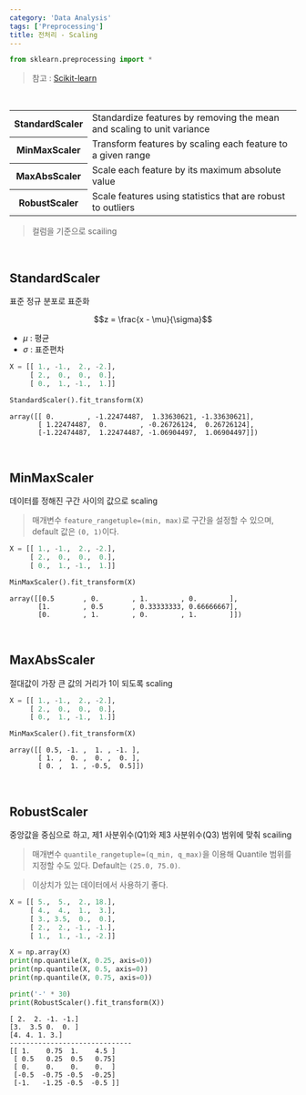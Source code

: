 ```yaml
---
category: 'Data Analysis'
tags: ['Preprocessing']
title: 전처리 - Scaling
---
```


```python
from sklearn.preprocessing import *
```
> 참고 : [Scikit-learn](https://scikit-learn.org/stable/modules/preprocessing.html#standardization-or-mean-removal-and-variance-scaling)

<br>

<table>
  <tr>
    <th>StandardScaler</th>
    <td>Standardize features by removing the mean and scaling to unit variance</td>
  </tr>
  <tr>
    <th>MinMaxScaler</th>
    <td>Transform features by scaling each feature to a given range</td>
  </tr>
  <tr>
    <th>MaxAbsScaler</th>
    <td>Scale each feature by its maximum absolute value</td>
  </tr>
  <tr>
    <th>RobustScaler</th>
    <td>Scale features using statistics that are robust to outliers</td>
  </tr>
</table>

> 컬럼을 기준으로 scailing

<br>


## StandardScaler

표준 정규 분포로 표준화

$$z = \frac{x - \mu}{\sigma}$$

- $\mu$ : 평균
- $\sigma$ : 표준편차

```python
X = [[ 1., -1.,  2., -2.],
     [ 2.,  0.,  0.,  0.],
     [ 0.,  1., -1.,  1.]]

StandardScaler().fit_transform(X)
```
```
array([[ 0.        , -1.22474487,  1.33630621, -1.33630621],
       [ 1.22474487,  0.        , -0.26726124,  0.26726124],
       [-1.22474487,  1.22474487, -1.06904497,  1.06904497]])
```


<br>

## MinMaxScaler

데이터를 정해진 구간 사이의 값으로 scaling

> 매개변수 `feature_rangetuple=(min, max)`로 구간을 설정할 수 있으며, default 값은 `(0, 1)`이다.

```python
X = [[ 1., -1.,  2., -2.],
     [ 2.,  0.,  0.,  0.],
     [ 0.,  1., -1.,  1.]]

MinMaxScaler().fit_transform(X)
```
```
array([[0.5       , 0.        , 1.        , 0.        ],
       [1.        , 0.5       , 0.33333333, 0.66666667],
       [0.        , 1.        , 0.        , 1.        ]])
```

<br>


## MaxAbsScaler

절대값이 가장 큰 값의 거리가 1이 되도록 scaling

```python
X = [[ 1., -1.,  2., -2.],
     [ 2.,  0.,  0.,  0.],
     [ 0.,  1., -1.,  1.]]

MinMaxScaler().fit_transform(X)
```
```
array([[ 0.5, -1. ,  1. , -1. ],
       [ 1. ,  0. ,  0. ,  0. ],
       [ 0. ,  1. , -0.5,  0.5]])
```
<br>


## RobustScaler

중앙값을 중심으로 하고, 제1 사분위수(Q1)와 제3 사분위수(Q3) 범위에 맞춰 scailing

> 매개변수 `quantile_rangetuple=(q_min, q_max)`을 이용해 Quantile 범위를 지정할 수도 있다. Default는 `(25.0, 75.0)`.

> 이상치가 있는 데이터에서 사용하기 좋다.

```python
X = [[ 5.,  5.,  2., 18.],
     [ 4.,  4.,  1.,  3.],
     [ 3., 3.5,  0.,  0.],
     [ 2.,  2., -1., -1.],
     [ 1.,  1., -1., -2.]]

X = np.array(X)
print(np.quantile(X, 0.25, axis=0))
print(np.quantile(X, 0.5, axis=0))
print(np.quantile(X, 0.75, axis=0))

print('-' * 30)
print(RobustScaler().fit_transform(X))
```
```
[ 2.  2. -1. -1.]
[3.  3.5 0.  0. ]
[4. 4. 1. 3.]
------------------------------
[[ 1.    0.75  1.    4.5 ]
 [ 0.5   0.25  0.5   0.75]
 [ 0.    0.    0.    0.  ]
 [-0.5  -0.75 -0.5  -0.25]
 [-1.   -1.25 -0.5  -0.5 ]]
```
